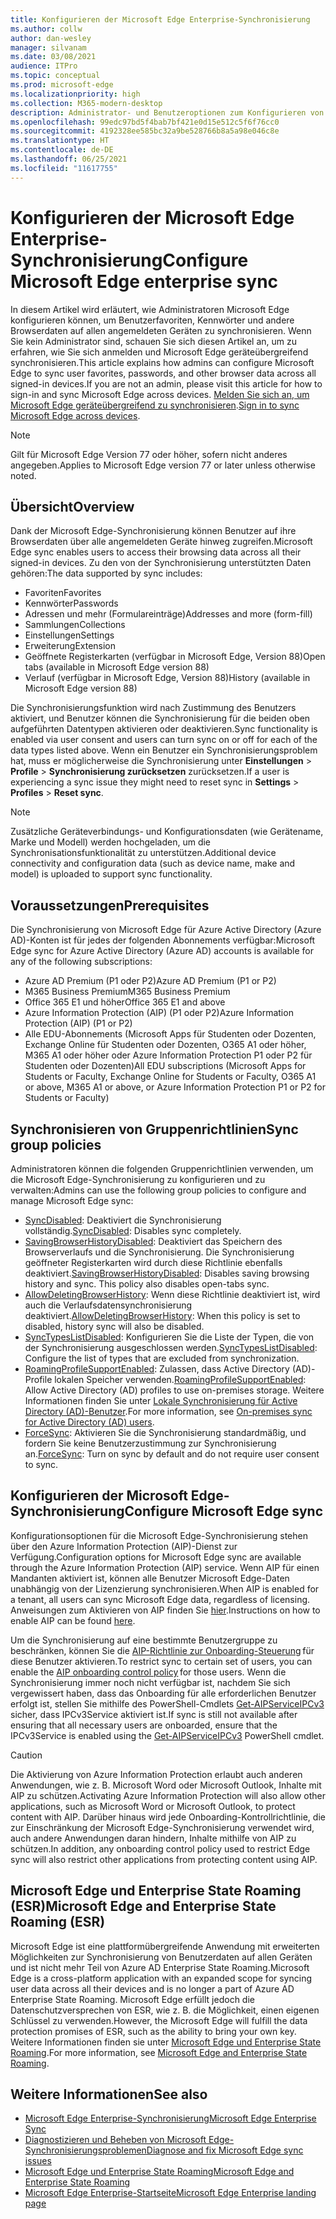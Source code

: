 ```yaml
---
title: Konfigurieren der Microsoft Edge Enterprise-Synchronisierung
ms.author: collw
author: dan-wesley
manager: silvanam
ms.date: 03/08/2021
audience: ITPro
ms.topic: conceptual
ms.prod: microsoft-edge
ms.localizationpriority: high
ms.collection: M365-modern-desktop
description: Administrator- und Benutzeroptionen zum Konfigurieren von Microsoft Edge zum Synchronisieren von Favoriten, Kennwörtern und anderen Browserdaten.
ms.openlocfilehash: 99edc97bd5f4bab7bf421e0d15e512c5f6f76cc0
ms.sourcegitcommit: 4192328ee585bc32a9be528766b8a5a98e046c8e
ms.translationtype: HT
ms.contentlocale: de-DE
ms.lasthandoff: 06/25/2021
ms.locfileid: "11617755"
---
```

# <a name="configure-microsoft-edge-enterprise-sync"></a><span data-ttu-id="ba9fa-103">Konfigurieren der Microsoft Edge Enterprise-Synchronisierung</span><span class="sxs-lookup"><span data-stu-id="ba9fa-103">Configure Microsoft Edge enterprise sync</span></span>

<span data-ttu-id="ba9fa-104">In diesem Artikel wird erläutert, wie Administratoren Microsoft Edge konfigurieren können, um Benutzerfavoriten, Kennwörter und andere Browserdaten auf allen angemeldeten Geräten zu synchronisieren. Wenn Sie kein Administrator sind, schauen Sie sich diesen Artikel an, um zu erfahren, wie Sie sich anmelden und Microsoft Edge geräteübergreifend synchronisieren.</span><span class="sxs-lookup"><span data-stu-id="ba9fa-104">This article explains how admins can configure Microsoft Edge to sync user favorites, passwords, and other browser data across all signed-in devices.If you are not an admin, please visit this article for how to sign-in and sync Microsoft Edge across devices.</span></span> <span data-ttu-id="ba9fa-105">[Melden Sie sich an, um Microsoft Edge geräteübergreifend zu synchronisieren](https://support.microsoft.com/microsoft-edge/sign-in-to-sync-microsoft-edge-across-devices-e6ffa79b-ed52-aa32-47e2-5d5597fe4674).</span><span class="sxs-lookup"><span data-stu-id="ba9fa-105">[Sign in to sync Microsoft Edge across devices](https://support.microsoft.com/microsoft-edge/sign-in-to-sync-microsoft-edge-across-devices-e6ffa79b-ed52-aa32-47e2-5d5597fe4674).</span></span>

> [!NOTE]
> <span data-ttu-id="ba9fa-106">Gilt für Microsoft Edge Version 77 oder höher, sofern nicht anderes angegeben.</span><span class="sxs-lookup"><span data-stu-id="ba9fa-106">Applies to Microsoft Edge version 77 or later unless otherwise noted.</span></span>

## <a name="overview"></a><span data-ttu-id="ba9fa-107">Übersicht</span><span class="sxs-lookup"><span data-stu-id="ba9fa-107">Overview</span></span>

<span data-ttu-id="ba9fa-108">Dank der Microsoft Edge-Synchronisierung können Benutzer auf ihre Browserdaten über alle angemeldeten Geräte hinweg zugreifen.</span><span class="sxs-lookup"><span data-stu-id="ba9fa-108">Microsoft Edge sync enables users to access their browsing data across all their signed-in devices.</span></span> <span data-ttu-id="ba9fa-109">Zu den von der Synchronisierung unterstützten Daten gehören:</span><span class="sxs-lookup"><span data-stu-id="ba9fa-109">The data supported by sync includes:</span></span>

- <span data-ttu-id="ba9fa-110">Favoriten</span><span class="sxs-lookup"><span data-stu-id="ba9fa-110">Favorites</span></span>
- <span data-ttu-id="ba9fa-111">Kennwörter</span><span class="sxs-lookup"><span data-stu-id="ba9fa-111">Passwords</span></span>
- <span data-ttu-id="ba9fa-112">Adressen und mehr (Formulareinträge)</span><span class="sxs-lookup"><span data-stu-id="ba9fa-112">Addresses and more (form-fill)</span></span>
- <span data-ttu-id="ba9fa-113">Sammlungen</span><span class="sxs-lookup"><span data-stu-id="ba9fa-113">Collections</span></span>
- <span data-ttu-id="ba9fa-114">Einstellungen</span><span class="sxs-lookup"><span data-stu-id="ba9fa-114">Settings</span></span>
- <span data-ttu-id="ba9fa-115">Erweiterung</span><span class="sxs-lookup"><span data-stu-id="ba9fa-115">Extension</span></span>
- <span data-ttu-id="ba9fa-116">Geöffnete Registerkarten (verfügbar in Microsoft Edge, Version 88)</span><span class="sxs-lookup"><span data-stu-id="ba9fa-116">Open tabs (available in Microsoft Edge version 88)</span></span>
- <span data-ttu-id="ba9fa-117">Verlauf (verfügbar in Microsoft Edge, Version 88)</span><span class="sxs-lookup"><span data-stu-id="ba9fa-117">History (available in Microsoft Edge version 88)</span></span>

<span data-ttu-id="ba9fa-118">Die Synchronisierungsfunktion wird nach Zustimmung des Benutzers aktiviert, und Benutzer können die Synchronisierung für die beiden oben aufgeführten Datentypen aktivieren oder deaktivieren.</span><span class="sxs-lookup"><span data-stu-id="ba9fa-118">Sync functionality is enabled via user consent and users can turn sync on or off for each of the data types listed above.</span></span> <span data-ttu-id="ba9fa-119">Wenn ein Benutzer ein Synchronisierungsproblem hat, muss er möglicherweise die Synchronisierung unter **Einstellungen** > **Profile** > **Synchronisierung zurücksetzen** zurücksetzen.</span><span class="sxs-lookup"><span data-stu-id="ba9fa-119">If a user is experiencing a sync issue they might need to reset sync in **Settings** > **Profiles** > **Reset sync**.</span></span>

> [!NOTE]
> <span data-ttu-id="ba9fa-120">Zusätzliche Geräteverbindungs- und Konfigurationsdaten (wie Gerätename, Marke und Modell) werden hochgeladen, um die Synchronisationsfunktionalität zu unterstützen.</span><span class="sxs-lookup"><span data-stu-id="ba9fa-120">Additional device connectivity and configuration data (such as device name, make and model) is uploaded to support sync functionality.</span></span>

## <a name="prerequisites"></a><span data-ttu-id="ba9fa-121">Voraussetzungen</span><span class="sxs-lookup"><span data-stu-id="ba9fa-121">Prerequisites</span></span>

<span data-ttu-id="ba9fa-122">Die Synchronisierung von Microsoft Edge für Azure Active Directory (Azure AD)-Konten ist für jedes der folgenden Abonnements verfügbar:</span><span class="sxs-lookup"><span data-stu-id="ba9fa-122">Microsoft Edge sync for Azure Active Directory (Azure AD) accounts is available for any of the following subscriptions:</span></span>

- <span data-ttu-id="ba9fa-123">Azure AD Premium (P1 oder P2)</span><span class="sxs-lookup"><span data-stu-id="ba9fa-123">Azure AD Premium (P1 or P2)</span></span>
- <span data-ttu-id="ba9fa-124">M365 Business Premium</span><span class="sxs-lookup"><span data-stu-id="ba9fa-124">M365 Business Premium</span></span>
- <span data-ttu-id="ba9fa-125">Office 365 E1 und höher</span><span class="sxs-lookup"><span data-stu-id="ba9fa-125">Office 365 E1 and above</span></span>
- <span data-ttu-id="ba9fa-126">Azure Information Protection (AIP) (P1 oder P2)</span><span class="sxs-lookup"><span data-stu-id="ba9fa-126">Azure Information Protection (AIP) (P1 or P2)</span></span>
- <span data-ttu-id="ba9fa-127">Alle EDU-Abonnements (Microsoft Apps für Studenten oder Dozenten, Exchange Online für Studenten oder Dozenten, O365 A1 oder höher, M365 A1 oder höher oder Azure Information Protection P1 oder P2 für Studenten oder Dozenten)</span><span class="sxs-lookup"><span data-stu-id="ba9fa-127">All EDU subscriptions (Microsoft Apps for Students or Faculty, Exchange Online for Students or Faculty, O365 A1 or above, M365 A1 or above, or Azure Information Protection P1 or P2 for Students or Faculty)</span></span>

## <a name="sync-group-policies"></a><span data-ttu-id="ba9fa-128">Synchronisieren von Gruppenrichtlinien</span><span class="sxs-lookup"><span data-stu-id="ba9fa-128">Sync group policies</span></span>

<span data-ttu-id="ba9fa-129">Administratoren können die folgenden Gruppenrichtlinien verwenden, um die Microsoft Edge-Synchronisierung zu konfigurieren und zu verwalten:</span><span class="sxs-lookup"><span data-stu-id="ba9fa-129">Admins can use the following group policies to configure and manage Microsoft Edge sync:</span></span>

- <span data-ttu-id="ba9fa-130">[SyncDisabled](./microsoft-edge-policies.md#syncdisabled): Deaktiviert die Synchronisierung vollständig.</span><span class="sxs-lookup"><span data-stu-id="ba9fa-130">[SyncDisabled](./microsoft-edge-policies.md#syncdisabled): Disables sync completely.</span></span>
- <span data-ttu-id="ba9fa-131">[SavingBrowserHistoryDisabled](./microsoft-edge-policies.md#savingbrowserhistorydisabled): Deaktiviert das Speichern des Browserverlaufs und die Synchronisierung. Die Synchronisierung geöffneter Registerkarten wird durch diese Richtlinie ebenfalls deaktiviert.</span><span class="sxs-lookup"><span data-stu-id="ba9fa-131">[SavingBrowserHistoryDisabled](./microsoft-edge-policies.md#savingbrowserhistorydisabled): Disables saving browsing history and sync. This policy also disables open-tabs sync.</span></span>
- <span data-ttu-id="ba9fa-132">[AllowDeletingBrowserHistory](./microsoft-edge-policies.md#allowdeletingbrowserhistory): Wenn diese Richtlinie deaktiviert ist, wird auch die Verlaufsdatensynchronisierung deaktiviert.</span><span class="sxs-lookup"><span data-stu-id="ba9fa-132">[AllowDeletingBrowserHistory](./microsoft-edge-policies.md#allowdeletingbrowserhistory): When this policy is set to disabled, history sync will also be disabled.</span></span>
- <span data-ttu-id="ba9fa-133">[SyncTypesListDisabled](./microsoft-edge-policies.md#synctypeslistdisabled): Konfigurieren Sie die Liste der Typen, die von der Synchronisierung ausgeschlossen werden.</span><span class="sxs-lookup"><span data-stu-id="ba9fa-133">[SyncTypesListDisabled](./microsoft-edge-policies.md#synctypeslistdisabled): Configure the list of types that are excluded from synchronization.</span></span>
- <span data-ttu-id="ba9fa-134">[RoamingProfileSupportEnabled](./microsoft-edge-policies.md#roamingprofilesupportenabled): Zulassen, dass Active Directory (AD)-Profile lokalen Speicher verwenden.</span><span class="sxs-lookup"><span data-stu-id="ba9fa-134">[RoamingProfileSupportEnabled](./microsoft-edge-policies.md#roamingprofilesupportenabled): Allow Active Directory (AD) profiles to use on-premises storage.</span></span> <span data-ttu-id="ba9fa-135">Weitere Informationen finden Sie unter [Lokale Synchronisierung für Active Directory (AD)-Benutzer](./microsoft-edge-on-premises-sync.md).</span><span class="sxs-lookup"><span data-stu-id="ba9fa-135">For more information, see [On-premises sync for Active Directory (AD) users](./microsoft-edge-on-premises-sync.md).</span></span>
- <span data-ttu-id="ba9fa-136">[ForceSync](/deployedge/microsoft-edge-policies#forcesync): Aktivieren Sie die Synchronisierung standardmäßig, und fordern Sie keine Benutzerzustimmung zur Synchronisierung an.</span><span class="sxs-lookup"><span data-stu-id="ba9fa-136">[ForceSync](/deployedge/microsoft-edge-policies#forcesync): Turn on sync by default and do not require user consent to sync.</span></span>  

## <a name="configure-microsoft-edge-sync"></a><span data-ttu-id="ba9fa-137">Konfigurieren der Microsoft Edge-Synchronisierung</span><span class="sxs-lookup"><span data-stu-id="ba9fa-137">Configure Microsoft Edge sync</span></span>

<span data-ttu-id="ba9fa-138">Konfigurationsoptionen für die Microsoft Edge-Synchronisierung stehen über den Azure Information Protection (AIP)-Dienst zur Verfügung.</span><span class="sxs-lookup"><span data-stu-id="ba9fa-138">Configuration options for Microsoft Edge sync are available through the Azure Information Protection (AIP) service.</span></span> <span data-ttu-id="ba9fa-139">Wenn AIP für einen Mandanten aktiviert ist, können alle Benutzer Microsoft Edge-Daten unabhängig von der Lizenzierung synchronisieren.</span><span class="sxs-lookup"><span data-stu-id="ba9fa-139">When AIP is enabled for a tenant, all users can sync Microsoft Edge data, regardless of licensing.</span></span> <span data-ttu-id="ba9fa-140">Anweisungen zum Aktivieren von AIP finden Sie [hier](/azure/information-protection/activate-office365).</span><span class="sxs-lookup"><span data-stu-id="ba9fa-140">Instructions on how to enable AIP can be found [here](/azure/information-protection/activate-office365).</span></span>

<span data-ttu-id="ba9fa-141">Um die Synchronisierung auf eine bestimmte Benutzergruppe zu beschränken, können Sie die [AIP-Richtlinie zur Onboarding-Steuerung](/powershell/module/aipservice/set-aipserviceonboardingcontrolpolicy?preserve-view=true&view=azureipps) für diese Benutzer aktivieren.</span><span class="sxs-lookup"><span data-stu-id="ba9fa-141">To restrict sync to certain set of users, you can enable the [AIP onboarding control policy](/powershell/module/aipservice/set-aipserviceonboardingcontrolpolicy?preserve-view=true&view=azureipps) for those users.</span></span> <span data-ttu-id="ba9fa-142">Wenn die Synchronisierung immer noch nicht verfügbar ist, nachdem Sie sich vergewissert haben, dass das Onboarding für alle erforderlichen Benutzer erfolgt ist, stellen Sie mithilfe des PowerShell-Cmdlets [Get-AIPServiceIPCv3](/powershell/module/aipservice/get-aipserviceipcv3?preserve-view=true&view=azureipps)  sicher, dass IPCv3Service aktiviert ist.</span><span class="sxs-lookup"><span data-stu-id="ba9fa-142">If sync is still not available after ensuring that all necessary users are onboarded, ensure that the IPCv3Service is enabled using the [Get-AIPServiceIPCv3](/powershell/module/aipservice/get-aipserviceipcv3?preserve-view=true&view=azureipps)  PowerShell cmdlet.</span></span>

> [!CAUTION]
> <span data-ttu-id="ba9fa-143">Die Aktivierung von Azure Information Protection erlaubt auch anderen Anwendungen, wie z. B. Microsoft Word oder Microsoft Outlook, Inhalte mit AIP zu schützen.</span><span class="sxs-lookup"><span data-stu-id="ba9fa-143">Activating Azure Information Protection will also allow other applications, such as Microsoft Word or Microsoft Outlook, to protect content with AIP.</span></span> <span data-ttu-id="ba9fa-144">Darüber hinaus wird jede Onboarding-Kontrollrichtlinie, die zur Einschränkung der Microsoft Edge-Synchronisierung verwendet wird, auch andere Anwendungen daran hindern, Inhalte mithilfe von AIP zu schützen.</span><span class="sxs-lookup"><span data-stu-id="ba9fa-144">In addition, any onboarding control policy used to restrict Edge sync will also restrict other applications from protecting content using AIP.</span></span>

## <a name="microsoft-edge-and-enterprise-state-roaming-esr"></a><span data-ttu-id="ba9fa-145">Microsoft Edge und Enterprise State Roaming (ESR)</span><span class="sxs-lookup"><span data-stu-id="ba9fa-145">Microsoft Edge and Enterprise State Roaming (ESR)</span></span>

<span data-ttu-id="ba9fa-146">Microsoft Edge ist eine plattformübergreifende Anwendung mit erweiterten Möglichkeiten zur Synchronisierung von Benutzerdaten auf allen Geräten und ist nicht mehr Teil von Azure AD Enterprise State Roaming.</span><span class="sxs-lookup"><span data-stu-id="ba9fa-146">Microsoft Edge is a cross-platform application with an expanded scope for syncing user data across all their devices and is no longer a part of Azure AD Enterprise State Roaming.</span></span> <span data-ttu-id="ba9fa-147">Microsoft Edge erfüllt jedoch die Datenschutzversprechen von ESR, wie z. B. die Möglichkeit, einen eigenen Schlüssel zu verwenden.</span><span class="sxs-lookup"><span data-stu-id="ba9fa-147">However, the Microsoft Edge will fulfill the data protection promises of ESR, such as the ability to bring your own key.</span></span> <span data-ttu-id="ba9fa-148">Weitere Informationen finden sie unter [Microsoft Edge und Enterprise State Roaming](microsoft-edge-enterprise-state-roaming.md).</span><span class="sxs-lookup"><span data-stu-id="ba9fa-148">For more information, see [Microsoft Edge and Enterprise State Roaming](microsoft-edge-enterprise-state-roaming.md).</span></span>

## <a name="see-also"></a><span data-ttu-id="ba9fa-149">Weitere Informationen</span><span class="sxs-lookup"><span data-stu-id="ba9fa-149">See also</span></span>

- [<span data-ttu-id="ba9fa-150">Microsoft Edge Enterprise-Synchronisierung</span><span class="sxs-lookup"><span data-stu-id="ba9fa-150">Microsoft Edge Enterprise Sync</span></span>](microsoft-edge-enterprise-sync.md)
- [<span data-ttu-id="ba9fa-151">Diagnostizieren und Beheben von Microsoft Edge-Synchronisierungsproblemen</span><span class="sxs-lookup"><span data-stu-id="ba9fa-151">Diagnose and fix Microsoft Edge sync issues</span></span>](microsoft-edge-troubleshoot-enterprise-sync.md)
- [<span data-ttu-id="ba9fa-152">Microsoft Edge und Enterprise State Roaming</span><span class="sxs-lookup"><span data-stu-id="ba9fa-152">Microsoft Edge and Enterprise State Roaming</span></span>](microsoft-edge-enterprise-state-roaming.md)
- [<span data-ttu-id="ba9fa-153">Microsoft Edge Enterprise-Startseite</span><span class="sxs-lookup"><span data-stu-id="ba9fa-153">Microsoft Edge Enterprise landing page</span></span>](https://aka.ms/EdgeEnterprise)